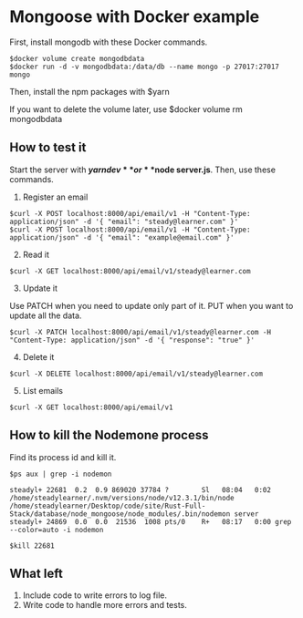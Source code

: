 # Mongoose with Docker example

First, install mongodb with these Docker commands.

```console
$docker volume create mongodbdata
$docker run -d -v mongodbdata:/data/db --name mongo -p 27017:27017 mongo
```

Then, install the npm packages with $yarn

If you want to delete the volume later, use $docker volume rm mongodbdata

## How to test it

Start the server with **$yarn dev** or **$node server.js**. Then, use these commands.

1. Register an email

```console
$curl -X POST localhost:8000/api/email/v1 -H "Content-Type: application/json" -d '{ "email": "steady@learner.com" }'
$curl -X POST localhost:8000/api/email/v1 -H "Content-Type: application/json" -d '{ "email": "example@email.com" }'
```

2. Read it

```console
$curl -X GET localhost:8000/api/email/v1/steady@learner.com
```

3. Update it

Use PATCH when you need to update only part of it. PUT when you want to update all the data.

```console
$curl -X PATCH localhost:8000/api/email/v1/steady@learner.com -H "Content-Type: application/json" -d '{ "response": "true" }'
```

4. Delete it

```console
$curl -X DELETE localhost:8000/api/email/v1/steady@learner.com
```

5. List emails

```console
$curl -X GET localhost:8000/api/email/v1
```

## How to kill the Nodemone process

Find its process id and kill it.

```
$ps aux | grep -i nodemon

steadyl+ 22681  0.2  0.9 869020 37784 ?        Sl   08:04   0:02 /home/steadylearner/.nvm/versions/node/v12.3.1/bin/node /home/steadylearner/Desktop/code/site/Rust-Full-Stack/database/node_mongoose/node_modules/.bin/nodemon server
steadyl+ 24869  0.0  0.0  21536  1008 pts/0    R+   08:17   0:00 grep --color=auto -i nodemon

$kill 22681
```

## What left

1. Include code to write errors to log file.
2. Write code to handle more errors and tests.
